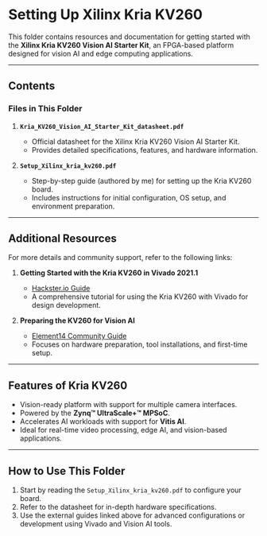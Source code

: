 # **Setting Up Xilinx Kria KV260**

This folder contains resources and documentation for getting started with the **Xilinx Kria KV260 Vision AI Starter Kit**, an FPGA-based platform designed for vision AI and edge computing applications.

---

## **Contents**

### **Files in This Folder**
1. **`Kria_KV260_Vision_AI_Starter_Kit_datasheet.pdf`**  
   - Official datasheet for the Xilinx Kria KV260 Vision AI Starter Kit.  
   - Provides detailed specifications, features, and hardware information.

2. **`Setup_Xilinx_kria_kv260.pdf`**  
   - Step-by-step guide (authored by me) for setting up the Kria KV260 board.  
   - Includes instructions for initial configuration, OS setup, and environment preparation.

---

## **Additional Resources**

For more details and community support, refer to the following links:

1. **Getting Started with the Kria KV260 in Vivado 2021.1**  
   - [Hackster.io Guide](https://www.hackster.io/whitney-knitter/getting-started-with-the-kria-kv260-in-vivado-2021-1-817ec2)  
   - A comprehensive tutorial for using the Kria KV260 with Vivado for design development.

2. **Preparing the KV260 for Vision AI**  
   - [Element14 Community Guide](https://community.element14.com/products/roadtest/b/blog/posts/amd-xilinx-kria-kv260-vision-ai-starter-kit-preparing-the-kv260)  
   - Focuses on hardware preparation, tool installations, and first-time setup.

---

## **Features of Kria KV260**
- Vision-ready platform with support for multiple camera interfaces.
- Powered by the **Zynq™ UltraScale+™ MPSoC**.
- Accelerates AI workloads with support for **Vitis AI**.
- Ideal for real-time video processing, edge AI, and vision-based applications.

---

## **How to Use This Folder**
1. Start by reading the `Setup_Xilinx_kria_kv260.pdf` to configure your board.
2. Refer to the datasheet for in-depth hardware specifications.
3. Use the external guides linked above for advanced configurations or development using Vivado and Vision AI tools.
